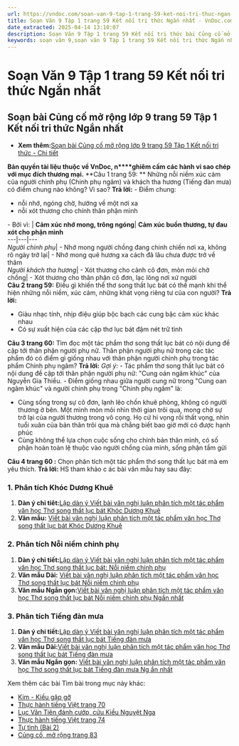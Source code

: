 ```yaml
---
url: https://vndoc.com/soan-van-9-tap-1-trang-59-ket-noi-tri-thuc-ngan-nhat-325303
title: Soạn Văn 9 Tập 1 trang 59 Kết nối tri thức Ngắn nhất - VnDoc.com
date_extracted: 2025-04-14 13:10:07
description: Soạn Văn 9 Tập 1 trang 59 Kết nối tri thức bài Củng cố mở rộng - Ngắn nhất gồm phần trả lời ngắn gọn, bám sát các câu hỏi, yêu cầu trong SGK (chỉ có trên VnDoc). Mời các bạn tham khảo.
keywords: soạn văn 9,soạn văn 9 Tập 1 trang 59 Kết nối tri thức Ngắn nhất,Soạn bài Củng cố mở rộng trang 59 lớp 9 Tập 1 Kết nối tri thức Ngắn nhất,Soạn bài Củng cố mở rộng lớp 9 trang 59 Tập 1 Ngắn nhất,Củng cố mở rộng trang 59 lớp 9 Tập 1 Kết nối tri thức,Củng cố mở rộng lớp 9 trang 59 Tập 1 Kết nối tri thức,văn 9,ngữ văn 9,soạn văn 9 kết nối tri thức,soạn văn 9 tập 1,giải văn 9,soạn ngữ văn 9,giải ngữ văn 9,giải sgk ngữ văn 9
---
```


# Soạn Văn 9 Tập 1 trang 59 Kết nối tri thức Ngắn nhất
## **Soạn bài Củng cố mở rộng lớp 9 trang 59 Tập 1 Kết nối tri thức Ngắn nhất**
  * **Xem thêm:**[Soạn bài Củng cố mở rộng lớp 9 trang 59 Tập 1 Kết nối tri thức - Chi tiết](<https://vndoc.com/soan-bai-cung-co-mo-rong-trang-59-lop-9-tap-1-ket-noi-tri-thuc-321576>)

**Bản quyền tài liệu thuộc về VnDoc, n****ghiêm cấm các hành vi sao chép với mục đích thương mại.**
**Câu 1 trang 59: ** Những nỗi niềm xúc cảm của người chinh phụ \(Chinh phụ ngâm\) và khách tha hương \(Tiếng đàn mưa\) có điểm chung nào không? Vì sao?
**Trả lời:**
\- Điểm chung:
  * nỗi nhớ, ngóng chờ, hướng về một nơi xa
  * nỗi xót thương cho chính thân phận mình

\- Bởi vì:
| **Cảm xúc nhớ mong, trông ngóng**| **Cảm xúc buồn thương, tự đau xót cho phận mình**  
---|---|---  
 _Người chinh phụ_|  \- Nhớ mong người chồng đang chinh chiến nơi xa, không rõ ngày trở lại| \- Nhớ mong quê hương xa cách đã lâu chưa được trở về thăm  
 _Người khách tha hương_|  \- Xót thương cho cảnh cô đơn, mòn mỏi chờ chồng| \- Xót thương cho thân phận cô đơn, lạc lõng nơi xứ người  
**Câu 2 trang 59:** Điều gì khiến thể thơ song thất lục bát có thế mạnh khi thể hiện những nỗi niềm, xúc cảm, những khát vọng riêng tư của con người?
**Trả lời:**
  * Giàu nhạc tính, nhịp điệu giúp bộc bạch các cung bậc cảm xúc khác nhau
  * Có sự xuất hiện của các cặp thơ lục bát đậm nét trữ tình

**Câu 3 trang 60:** Tìm đọc một tác phẩm thơ song thất lục bát có nội dung đề cập tới thân phận người phụ nữ. Thân phận người phụ nữ trong các tác phẩm đó có điểm gì giống nhau với thân phận người chinh phụ trong tác phẩm Chinh phụ ngâm?
**Trả lời:**
_Gợi ý:_
\- Tác phẩm thơ song thất lục bát có nội dung đề cập tới thân phận người phụ nữ: "Cung oán ngâm khúc" của Nguyễn Gia Thiều.
\- Điểm giống nhau giữa người cung nữ trong "Cung oan ngâm khúc" và người chinh phụ trong "Chinh phụ ngâm" là:
  * Cùng sống trong sự cô đơn, lạnh lẽo chốn khuê phòng, không có người thương ở bên. Một mình mòn mỏi nhìn thời gian trôi qua, mong chờ sự trở lại của người thương trong vô cọng. Họ cứ hi vọng rồi thất vọng, nhìn tuổi xuân của bản thân trôi qua mà chẳng biết bao giờ mới có được hạnh phúc
  * Cùng không thể lựa chọn cuộc sống cho chính bản thân mình, có số phận hoàn toàn lệ thuộc vào người chồng của mình, sống phận tầm gửi

**Câu 4 trang 60 :** Chọn phân tích một tác phẩm thơ song thất lục bát mà em yêu thích.
**Trả lời:**
HS tham khảo c ác bài văn mẫu hay sau đây:
### 1\. Phân tích Khóc Dương Khuê
  1. **Dàn ý chi tiêt:**[Lập dàn ý Viết bài văn nghị luận phân tích một tác phẩm văn học Thơ song thất lục bát Khóc Dương Khuê](<https://vndoc.com/lap-dan-y-phan-tich-bai-tho-khoc-duong-khue-cua-nguyen-khuyen-lop-9-326561>)
  2. **Văn mẫu:** [Viết bài văn nghị luận phân tích một tác phẩm văn học Thơ song thất lục bát Khóc Dương Khuê](<https://vndoc.com/phan-tich-bai-tho-khoc-duong-khue-cua-nguyen-khuyen-113686>)

### 2\. Phân tích Nỗi niềm chinh phụ
  1. **Dàn ý chi tiết:**[Lập dàn ý Viết bài văn nghị luận phân tích một tác phẩm văn học Thơ song thất lục bát: Nỗi niềm chinh phụ](<https://vndoc.com/dan-y-phan-tich-noi-niem-chinh-phu-lop-9-329392>)
  2. **Văn mẫu Dài:** [Viết bài văn nghị luận phân tích một tác phẩm văn học Thơ song thất lục bát Nỗi niềm chinh phụ](<https://vndoc.com/phan-tich-noi-niem-chinh-phu-lop-9-329393>)
  3. **Văn mẫu Ngắn gọn:**[Viết bài văn nghị luận phân tích một tác phẩm văn học Thơ song thất lục bát Nỗi niềm chinh phụ Ngắn nhất](<https://vndoc.com/phan-tich-noi-niem-chinh-phu-ngan-nhat-lop-9-329394>)

### 3\. Phân tích Tiếng đàn mưa
  1. **Dàn ý chi tiết:**[Lập dàn ý Viết bài văn nghị luận phân tích một tác phẩm văn học Thơ song thất lục bát Tiếng đàn mưa](<https://vndoc.com/lap-dan-y-phan-tich-tieng-dan-mua-lop-9-329389>)
  2. **Văn mẫu Dài:**[Viết bài văn nghị luận phân tích một tác phẩm văn học Thơ song thất lục bát Tiếng đàn mưa](<https://vndoc.com/phan-tich-tieng-dan-mua-lop-9-329390>)
  3. **Văn mẫu Ngắn gọn:** [ Viết bài văn nghị luận phân tích một tác phẩm văn học Thơ song thất lục bát Tiếng đàn mưa Ng ắn nhất](<https://vndoc.com/phan-tich-tieng-dan-mua-ngan-nhat-lop-9-329391>)

Xem thêm các bài Tìm bài trong mục này khác:
  * [Kim - Kiều gặp gỡ](</soan-bai-kim-kieu-gap-go-lop-9-ngan-nhat-ket-noi-tri-thuc-325309>)
  * [Thực hành tiếng Việt trang 70](</soan-van-9-tap-1-trang-70-ket-noi-tri-thuc-ngan-nhat-325320>)
  * [Lục Vân Tiên đánh cướp, cứu Kiều Nguyệt Nga](</soan-bai-luc-van-tien-danh-cuop-cuu-kieu-nguyet-nga-lop-9-ngan-nhat-ket-noi-tri-thuc-325325>)
  * [Thực hành tiếng Việt trang 74](</soan-van-9-tap-1-trang-74-ket-noi-tri-thuc-ngan-nhat-325313>)
  * [Tự tình \(Bài 2\)](</soan-van-9-bai-tu-tinh-bai-ii-140520>)
  * [Củng cố, mở rộng trang 83](</soan-van-9-tap-1-trang-83-ket-noi-tri-thuc-ngan-nhat-325387>)

